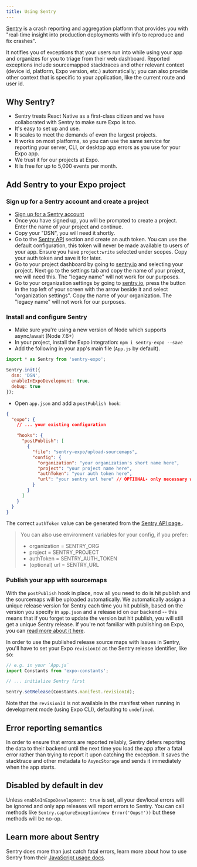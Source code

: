 ```yaml
---
title: Using Sentry
---
```


[Sentry](http://getsentry.com/) is a crash reporting and aggregation platform that provides you with "real-time insight into production deployments with info to reproduce and fix crashes".

It notifies you of exceptions that your users run into while using your app and organizes for you to triage from their web dashboard. Reported exceptions include sourcemapped stacktraces and other relevant context (device id, platform, Expo version, etc.) automatically; you can also provide other context that is specific to your application, like the current route and user id.

## Why Sentry?

- Sentry treats React Native as a first-class citizen and we have collaborated with Sentry to make sure Expo is too.
- It's easy to set up and use.
- It scales to meet the demands of even the largest projects.
- It works on most platforms, so you can use the same service for reporting your server, CLI, or desktop app errors as you use for your Expo app.
- We trust it for our projects at Expo.
- It is free for up to 5,000 events per month.

## Add Sentry to your Expo project

### Sign up for a Sentry account and create a project

- [Sign up for a Sentry account](https://sentry.io/signup/)
- Once you have signed up, you will be prompted to create a project. Enter the name of your project and continue.
- Copy your "DSN", you will need it shortly.
- Go to the [Sentry API](https://sentry.io/api/) section and create an auth token. You can use the default configuration, this token will never be made available to users of your app. Ensure you have `project:write` selected under scopes. Copy your auth token and save it for later.
- Go to your project dashboard by going to [sentry.io](https://sentry.io) and selecting your project. Next go to the settings tab and copy the name of your project, we will need this. The "legacy name" will not work for our purposes.
- Go to your organization settings by going to [sentry.io](https://sentry.io), press the button in the top left of your screen with the arrow beside it and select "organization settings". Copy the name of your organization. The "legacy name" will not work for our purposes.

### Install and configure Sentry

- Make sure you're using a new version of Node which supports async/await (Node 7.6+)
- In your project, install the Expo integration: `npm i sentry-expo --save`
- Add the following in your app's main file (`App.js` by default).

```javascript
import * as Sentry from 'sentry-expo';

Sentry.init({
  dsn: 'DSN',
  enableInExpoDevelopment: true,
  debug: true
});
```

- Open `app.json` and add a `postPublish hook`:

```json
{
  "expo": {
    // ... your existing configuration

    "hooks": {
      "postPublish": [
        {
          "file": "sentry-expo/upload-sourcemaps",
          "config": {
            "organization": "your organization's short name here",
            "project": "your project name here",
            "authToken": "your auth token here",
            "url": "your sentry url here" // OPTIONAL- only necessary when self-hosting Sentry
          }
        }
      ]
    }
  }
}
```

The correct `authToken` value can be generated from the [Sentry API page ](https://sentry.io/settings/account/api/).

> You can also use environment variables for your config, if you prefer:
>
> - organization = SENTRY_ORG
> - project = SENTRY_PROJECT
> - authToken = SENTRY_AUTH_TOKEN
> - (optional) url = SENTRY_URL

### Publish your app with sourcemaps

With the `postPublish` hook in place, now all you need to do is hit publish and the sourcemaps will be uploaded automatically. We automatically assign a unique release version for Sentry each time you hit publish, based on the version you specify in `app.json` and a release id on our backend -- this means that if you forget to update the version but hit publish, you will still get a unique Sentry release. If you're not familiar with publishing on Expo, you can [read more about it here](https://blog.expo.io/publishing-on-exponent-790493660d24).

In order to use the published release source maps with Issues in Sentry, you'll have to set your Expo `revisionId` as the Sentry release identifier, like so:

```javascript
// e.g. in your `App.js`
import Constants from 'expo-constants';

// ... initialize Sentry first

Sentry.setRelease(Constants.manifest.revisionId);
```

Note that the `revisionId` is not available in the manifest when running in development mode (using Expo CLI), defaulting to `undefined`.

## Error reporting semantics

In order to ensure that errors are reported reliably, Sentry defers reporting the data to their backend until the next time you load the app after a fatal error rather than trying to report it upon catching the exception. It saves the stacktrace and other metadata to `AsyncStorage` and sends it immediately when the app starts.

## Disabled by default in dev

Unless `enableInExpoDevelopment: true` is set, all your dev/local errors will be ignored and only app releases will report errors to Sentry. You can call methods like `Sentry.captureException(new Error('Oops!'))` but these methods will be no-op.

## Learn more about Sentry

Sentry does more than just catch fatal errors, learn more about how to use Sentry from their [JavaScript usage docs](https://docs.sentry.io/platforms/javascript/).
